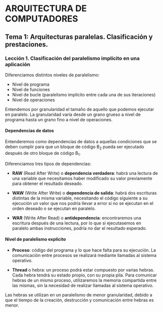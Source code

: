 # ARQUITECTURA DE COMPUTADORES

## Tema 1: Arquitecturas paralelas. Clasificación y prestaciones.

### Lección 1. Clasificación del paralelismo implícito en una aplicación

Diferenciamos distintos niveles de paralelismo:

- Nivel de programa
- Nivel de funciones
- Nivel de bucle (paralelismo implícito entre cada una de sus iteraciones)
- Nivel de operaciones

Entendemos por granularidad el tamaño de aquello que podemos ejecutar en paralelo. La granularidad varía desde un grano grueso a nivel de programa hasta un grano fino a nivel de operaciones.

#### Dependencias de datos

Entenderemos como dependencias de datos a aquellas condiciones que se deben cumplir para que un bloque de código B<sub>2</sub> pueda ser ejecutado después de otro bloque de código B<sub>1</sub>.

Diferenciamos tres tipos de dependencias:
- **RAW** (Read After Write) o  **dependencia verdadera**: habrá una lectura de una variable que necesitamos haber modificado su valor previamente para obtener el resultado deseado.

- **WAW** (Write After Write) o **dependencia de salida**: habrá dos escrituras distintas de la misma variable, necesitando el código siguiente a su ejecución un valor que nos podría llevar a error si no se ejecutan en el orden deseado o se ejecutan en paralelo.

- **WAR** (Write After Read) o **antidependencia**: encontraremos una escritura después de una lectura, por lo que si ejecutasemos en paralelo ambas instrucciones, podría no dar el resultado esperado.

#### Nivel de paralelismo explícito

- **Proceso**: código del programa y lo que hace falta para su ejecución. La comunicación entre procesos se realizará mediante llamadas al sistema operativo.

- **Thread** o hebra: un proceso podrá estar compuesto por varias hebras. Cada hebra tendrá su estado propio, con su propia pila. Para comunicar hebras de un mismo proceso, utilizaremos la memoria compartida entre las mismas, sin la necesidad de realizar llamadas al sistema operativo.

Las hebras se utilizan en un paralelismo de menor granularidad, debido a que el tiempo de la creación, destrucción y comunicación entre hebras es menor.
